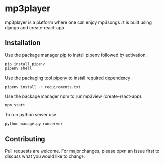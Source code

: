 # mp3player 
mp3player is a platform where one can enjoy mp3songs .It is built using django and create-react-app .

## Installation

Use the package manager [pip](https://pip.pypa.io/en/stable/) to install pipenv followed by activation.


```bash
pip install pipenv
pipenv shell
```
Use the packaging tool [pipenv](https://github.com/pypa/pipenv) to install required dependency .


```bash
pipenv install -r requirements.txt
```

Use the package manager [npm](https://docs.npmjs.com/cli/install) to run mp3view (create-react-app).


```bash
npm start
```
To run python  server use 
```bash
python manage.py runserver
```

## Contributing
Pull requests are welcome. For major changes, please open an issue first to discuss what you would like to change.
